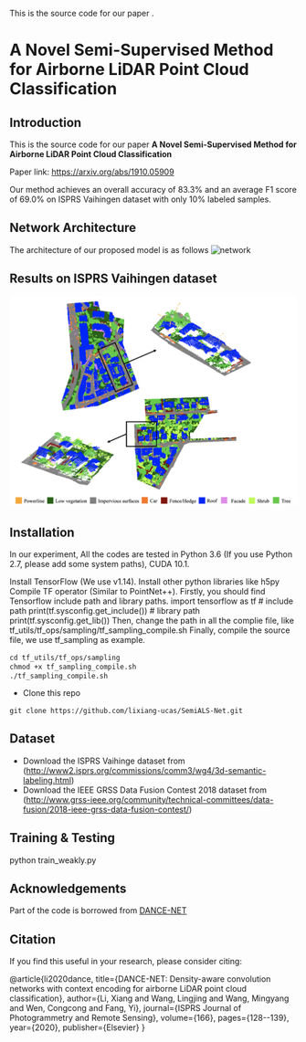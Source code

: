 This is the source code for our paper <b></b>.


# A Novel Semi-Supervised Method for Airborne LiDAR Point Cloud Classification


Introduction
------------
This is the source code for our paper **A Novel Semi-Supervised Method for Airborne LiDAR Point Cloud Classification**

Paper link: https://arxiv.org/abs/1910.05909

Our method achieves an overall accuracy of 83.3% and an average F1 score of 69.0% on ISPRS Vaihingen dataset with only 10% labeled samples. 

Network Architecture
--------------------
The architecture of our proposed model is as follows
![network](fig_main.png)


Results on ISPRS Vaihingen dataset
--------------------
![results](pred_vaihingen.png)

## Installation
In our experiment, All the codes are tested in Python 3.6 (If you use Python 2.7, please add some system paths), CUDA 10.1.

Install TensorFlow (We use v1.14).
Install other python libraries like h5py
Compile TF operator (Similar to PointNet++). Firstly, you should find Tensorflow include path and library paths.
    import tensorflow as tf
    # include path
    print(tf.sysconfig.get_include())
    # library path 
    print(tf.sysconfig.get_lib())
Then, change the path in all the complie file, like tf_utils/tf_ops/sampling/tf_sampling_compile.sh Finally, compile the source file, we use tf_sampling as example.

    cd tf_utils/tf_ops/sampling
    chmod +x tf_sampling_compile.sh
    ./tf_sampling_compile.sh

* Clone this repo
```
git clone https://github.com/lixiang-ucas/SemiALS-Net.git

```
## Dataset
* Download the ISPRS Vaihinge dataset from (http://www2.isprs.org/commissions/comm3/wg4/3d-semantic-labeling.html)
* Download the IEEE GRSS Data Fusion Contest 2018 dataset from (http://www.grss-ieee.org/community/technical-committees/data-fusion/2018-ieee-grss-data-fusion-contest/)


## Training & Testing

python train_weakly.py


## Acknowledgements
Part of the code is borrowed from [DANCE-NET](https://github.com/lixiang-ucas/DANCE-NET)


## Citation

If you find this useful in your research, please consider citing:

  @article{li2020dance,
  title={DANCE-NET: Density-aware convolution networks with context encoding for airborne LiDAR point cloud classification},
  author={Li, Xiang and Wang, Lingjing and Wang, Mingyang and Wen, Congcong and Fang, Yi},
  journal={ISPRS Journal of Photogrammetry and Remote Sensing},
  volume={166},
  pages={128--139},
  year={2020},
  publisher={Elsevier}
}
